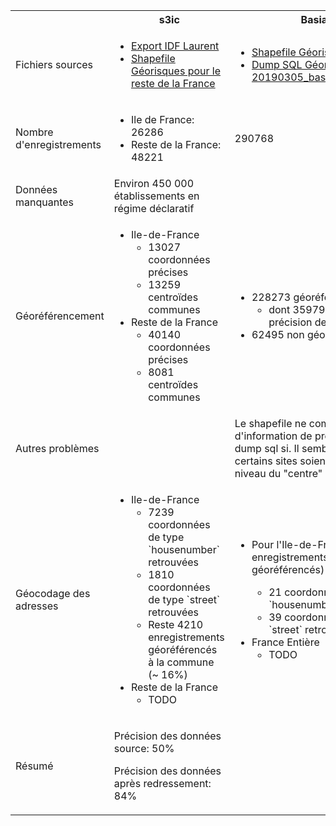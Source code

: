 <table>
  <tr>
    <th>&nbsp;</th>
    <th>s3ic</th>
    <th>Basias</th>
    <th>Basol</th>
    <th>SIS</th>
  </tr>
  <tr>
    <td>Fichiers sources</td>
    <td>
      <ul>
        <li>
          <a href=https://drive.google.com/drive/folders/191KiAzktNSn7eKlzDQ4BbXXACaLb-u2S)>Export IDF Laurent
          </a>
        </li>
        <li>
        <a href=http://www.georisques.gouv.fr/dossiers/telechargement>Shapefile Géorisques pour le reste de la France</a>
        </li>
      </ul>
    </td>
    <td>
      <ul>
        <li>
          <a href=https://drive.google.com/file/d/1KUUncAf3p4hkrd9dFxaKG1KqblMpoPcM/view?usp=sharing>Shapefile Géorisques</a>
        </li>
        <li>
          <a href=https://drive.google.com/open?id=1GJR_tRju5LS9XgW_l_n4JNwTIy2H7udD>Dump SQL Géorisques 20190305_basias_@BRGM.sql</a>
        </li>
      </ul>
    </td>
    <td>
      <a href=https://drive.google.com/open?id=14idc18pOupjgiQnxjJXzC10EnIO4Fypu>
      Dump SQL Géorisques 20190305_basol_@BRGM.sql</a>
    </td>
    <td>
      <a href=https://drive.google.com/open?id=1sJeY7gdLE-U4ZumDYynFQfnhTA7DNi8b>Dump SQL Géorisques 20190221_SIS_@BRGM.sql</a>
    </td>
  </tr>
  <tr>
    <td>Nombre d'enregistrements</td>
    <td>
      <ul>
        <li>Ile de France: 26286</li>
        <li>Reste de la France: 48221</li>
      </ul>
    </td>
    <td>
      290768
    </td>
    <td>
      6998
    </td>
    <td>
      659
    </td>
    <td></td>
  </tr>
  <tr>
    <td>Données manquantes</td>
    <td> Environ 450 000 établissements en régime déclaratif </td>
    <td></td>
    <td></td>
    <td></td>
  </tr>
  <tr>
    <td>Géoréférencement</td>
    <td>
      <ul>
        <li> Ile-de-France
          <ul>
            <li>13027 coordonnées précises </li>
            <li>13259 centroïdes communes </li>
          </ul>
        </li>
        <li> Reste de la France
          <ul>
            <li>40140 coordonnées précises </li>
            <li>8081 centroïdes communes </li>
          </ul>
        </li>
      </ul>
    </td>
    <td>
      <ul>
        <li>228273 géoréférencés
          <ul>
            <li>dont 35979 avec une précision de type `rue`</li>
          </ul>
        </li>
        <li>62495 non géoréférencés </li>
      </ul>
    </td>
    <td>
      <ul>
        <li>
          100% des sites géolocalisés dont
          <ul>
            <li>2064 au numéro de rue</li>
            <li>993 à la rue</li>
            <li>1286 à la commune</li>
            <li>428 autre ?</li>
            <li>2227 dont la précision est inconnue</li>
          </ul>
        </li>
        <li>
          5058 références cadastrales
        </li>
      </ul>
    </td>
    <td>100% des sites géoréférencées</td>
  </tr>
  <tr>
    <td>Autres problèmes</td>
    <td></td>
    <td>
      Le shapefile ne comporte pas d'information de précision
      mais le dump sql si. Il semblerait que certains sites
      soient localisés au niveau du "centre" de la rue
    </td>
    <td>
      Information de précision non prise en compte
    </td>
    <td>
      Non intégré en prod ?
    </td>
  </tr>
  <tr>
    <td>Géocodage des adresses</td>
    <td>
      <ul>
        <li> Ile-de-France
          <ul>
            <li>7239 coordonnées de type `housenumber` retrouvées</li>
            <li>1810 coordonnées de type `street` retrouvées </li>
            <li>Reste 4210 enregistrements géoréférencés à la commune (~ 16%)</li>
          </ul>
        </li>
        <li> Reste de la France
          <ul>
            <li> TODO </li>
          </ul>
        </li>
      </ul>
    </td>
    <td>
      <ul>
        <li>Pour l'Ile-de-France (2827 enregistrements non géoréférencés)</li>
        <ul>
          <li>21 coordonnées de type `housenumber` retrouvées</li>
          <li>39 coordonnées de type `street` retrouvées</li>
        </ul>
        <li>France Entière
          <ul>
            <li>TODO</li>
          </ul>
        </li>
    </td>
    <td>TODO</td>
    <td></td>
  </tr>
  <tr>
    <td> Résumé </td>
    <td> 
       <p> Précision des données source: 50% </p>
       <p> Précision des données après redressement: 84% </p>
    </td>
    <td> </td>
    <td>  </td>
    <td>  </td>
  </tr>
</table>
